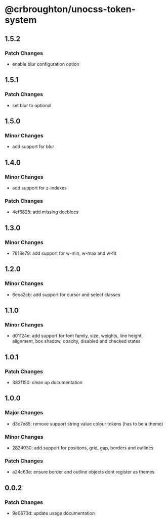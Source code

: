 # @crbroughton/unocss-token-system

## 1.5.2

### Patch Changes

- enable blur configuration option

## 1.5.1

### Patch Changes

- set blur to optional

## 1.5.0

### Minor Changes

- add support for blur

## 1.4.0

### Minor Changes

- add support for z-indexes

### Patch Changes

- 4ef6825: add missing docblocs

## 1.3.0

### Minor Changes

- 7818e79: add support for w-min, w-max and w-fit

## 1.2.0

### Minor Changes

- 6eea2cb: add support for cursor and select classes

## 1.1.0

### Minor Changes

- d01124e: add support for font family, size, weights, line height, alignment, box shadow, opacity, disabled and checked states

## 1.0.1

### Patch Changes

- 383f150: clean up documentation

## 1.0.0

### Major Changes

- d3c7e85: remove support string value colour tokens (has to be a theme)

### Minor Changes

- 2824030: add support for positions, grid, gap, borders and outlines

### Patch Changes

- a24c63e: ensure border and outline objects dont register as themes

## 0.0.2

### Patch Changes

- 9e0673d: update usage documentation
